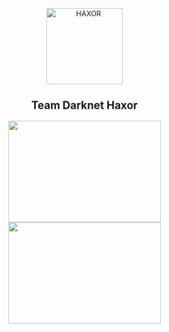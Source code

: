 <p align="center"><a href="https://github.com/darknethaxor/"><img title="HAXOR" src="https://1.bp.blogspot.com/-ui9y_7kjZQQ/X65oQ5mMZ4I/AAAAAAAAADA/E7NzB1nhbpQn1J1mNGOX3Zx8WtJSrP5AwCLcBGAsYHQ/s320/20201113_170028.png" height="150" width="150"></a></p>
<h2 align="center">Team Darknet Haxor</h2>
<p align="center"><a href="https://github.com/darknethaxor/haxor"><img src="https://github-readme-stats.vercel.app/api/pin/?username=darknethaxor&repo=haxor&theme=dark" height="200" width="300"></a> <a href="https://github.com/darknethaxor/webscan"><img src="https://github-readme-stats.vercel.app/api/pin/?username=darknethaxor&repo=webscan&theme=dark" height="200" width="300"></a></p>

